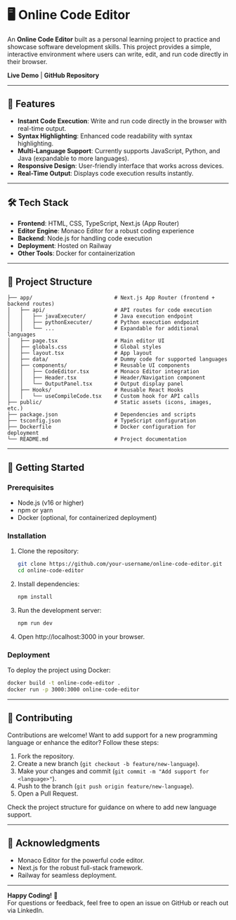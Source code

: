# 🖥️ Online Code Editor

An **Online Code Editor** built as a personal learning project to practice and showcase software development skills. This project provides a simple, interactive environment where users can write, edit, and run code directly in their browser.

**Live Demo** | **GitHub Repository**

---

## 🚀 Features

- **Instant Code Execution**: Write and run code directly in the browser with real-time output.
- **Syntax Highlighting**: Enhanced code readability with syntax highlighting.
- **Multi-Language Support**: Currently supports JavaScript, Python, and Java (expandable to more languages).
- **Responsive Design**: User-friendly interface that works across devices.
- **Real-Time Output**: Displays code execution results instantly.

---

## 🛠️ Tech Stack

- **Frontend**: HTML, CSS, TypeScript, Next.js (App Router)
- **Editor Engine**: Monaco Editor for a robust coding experience
- **Backend**: Node.js for handling code execution
- **Deployment**: Hosted on Railway
- **Other Tools**: Docker for containerization

---

## 📂 Project Structure

```plaintext
├── app/                          # Next.js App Router (frontend + backend routes)
│   ├── api/                      # API routes for code execution
│   │   ├── javaExecuter/         # Java execution endpoint
│   │   ├── pythonExecuter/       # Python execution endpoint
│   │   └── ...                   # Expandable for additional languages
│   ├── page.tsx                  # Main editor UI
│   ├── globals.css               # Global styles
│   ├── layout.tsx                # App layout
│   ├── data/                     # Dummy code for supported languages
│   ├── components/               # Reusable UI components
│   │   ├── CodeEditor.tsx        # Monaco Editor integration
│   │   ├── Header.tsx            # Header/Navigation component
│   │   └── OutputPanel.tsx       # Output display panel
│   ├── Hooks/                    # Reusable React Hooks
│   │   └── useCompileCode.tsx    # Custom hook for API calls
├── public/                       # Static assets (icons, images, etc.)
├── package.json                  # Dependencies and scripts
├── tsconfig.json                 # TypeScript configuration
├── Dockerfile                    # Docker configuration for deployment
└── README.md                     # Project documentation
```

---

## 🏁 Getting Started

### Prerequisites

- Node.js (v16 or higher)
- npm or yarn
- Docker (optional, for containerized deployment)

### Installation

1. Clone the repository:

   ```bash
   git clone https://github.com/your-username/online-code-editor.git
   cd online-code-editor
   ```

2. Install dependencies:

   ```bash
   npm install
   ```

3. Run the development server:

   ```bash
   npm run dev
   ```

4. Open http://localhost:3000 in your browser.

### Deployment

To deploy the project using Docker:

```bash
docker build -t online-code-editor .
docker run -p 3000:3000 online-code-editor
```

---

## 🤝 Contributing

Contributions are welcome! Want to add support for a new programming language or enhance the editor? Follow these steps:

1. Fork the repository.
2. Create a new branch (`git checkout -b feature/new-language`).
3. Make your changes and commit (`git commit -m "Add support for <language>"`).
4. Push to the branch (`git push origin feature/new-language`).
5. Open a Pull Request.

Check the project structure for guidance on where to add new language support.

---

## 🙌 Acknowledgments

- Monaco Editor for the powerful code editor.
- Next.js for the robust full-stack framework.
- Railway for seamless deployment.

---

**Happy Coding!** 🚀\
For questions or feedback, feel free to open an issue on GitHub or reach out via LinkedIn.

